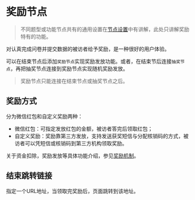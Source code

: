# 奖励节点

> 不同题型或功能节点共有的通用设置在[节点设置](../node-setting/concept.md)中有讲解，此处只讲解奖励特有的功能。

对认真完成问卷并提交数据的被访者给予奖励，是一种很好的用户体验。

可以在结束节点后添加`奖励节点`实现奖励发放功能。或者，在结束节后连接`抽奖节点`，再把抽奖节点连接到奖励节点实现随机奖励发放。

> 奖励节点只能连接在结束节点或抽奖节点之后。

## 奖励方式

分为微信红包和自定义奖励两种：
+ 微信红包：可指定发放红包的金额，被访者答完后领取红包；
+ 自定义奖励：奖励靠第三方发放，支持发送获奖短信与分配核销码的方式，被访者可以凭短信或核销码到第三方机构领取奖励。

关于资金扣除，奖励发放等具体功能介绍，参见[奖励机制](../advance-topic/reward.md)。

## 结束跳转链接
指定一个URL地址，当领取完奖励后，页面跳转到该地址。

